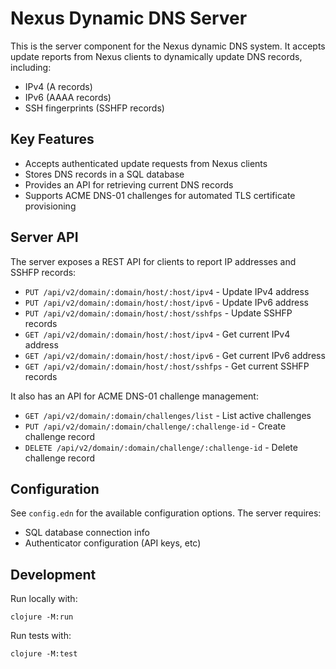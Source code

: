 # Nexus Dynamic DNS Server

This is the server component for the Nexus dynamic DNS system. It accepts update reports from Nexus clients to dynamically update DNS records, including:

- IPv4 (A records)
- IPv6 (AAAA records) 
- SSH fingerprints (SSHFP records)

## Key Features

- Accepts authenticated update requests from Nexus clients
- Stores DNS records in a SQL database
- Provides an API for retrieving current DNS records
- Supports ACME DNS-01 challenges for automated TLS certificate provisioning

## Server API

The server exposes a REST API for clients to report IP addresses and SSHFP records:

- `PUT /api/v2/domain/:domain/host/:host/ipv4` - Update IPv4 address 
- `PUT /api/v2/domain/:domain/host/:host/ipv6` - Update IPv6 address
- `PUT /api/v2/domain/:domain/host/:host/sshfps` - Update SSHFP records
- `GET /api/v2/domain/:domain/host/:host/ipv4` - Get current IPv4 address
- `GET /api/v2/domain/:domain/host/:host/ipv6` - Get current IPv6 address 
- `GET /api/v2/domain/:domain/host/:host/sshfps` - Get current SSHFP records

It also has an API for ACME DNS-01 challenge management:

- `GET /api/v2/domain/:domain/challenges/list` - List active challenges 
- `PUT /api/v2/domain/:domain/challenge/:challenge-id` - Create challenge record
- `DELETE /api/v2/domain/:domain/challenge/:challenge-id` - Delete challenge record

## Configuration

See `config.edn` for the available configuration options. The server requires:

- SQL database connection info
- Authenticator configuration (API keys, etc)

## Development

Run locally with:

```
clojure -M:run
```

Run tests with:

```
clojure -M:test
```
